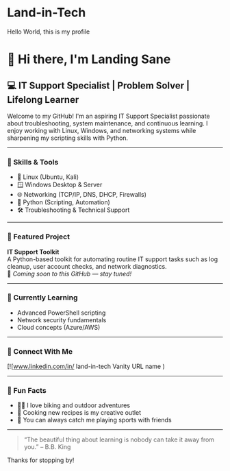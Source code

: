 # Land-in-Tech
Hello World, this is my profile
# 👋 Hi there, I'm Landing Sane

## 💻 IT Support Specialist | Problem Solver | Lifelong Learner

Welcome to my GitHub! I'm an aspiring IT Support Specialist passionate about troubleshooting, system maintenance, and continuous learning. I enjoy working with Linux, Windows, and networking systems while sharpening my scripting skills with Python.

---

### 🔧 Skills & Tools
- 🐧 Linux (Ubuntu, Kali)
- 🪟 Windows Desktop & Server
- 🌐 Networking (TCP/IP, DNS, DHCP, Firewalls)
- 🐍 Python (Scripting, Automation)
- 🛠️ Troubleshooting & Technical Support

---

### 🚀 Featured Project
**IT Support Toolkit**  
A Python-based toolkit for automating routine IT support tasks such as log cleanup, user account checks, and network diagnostics.  
🧰 *Coming soon to this GitHub — stay tuned!*

---

### 🌱 Currently Learning
- Advanced PowerShell scripting  
- Network security fundamentals  
- Cloud concepts (Azure/AWS)

---

### 🔗 Connect With Me
[![www.linkedin.com/in/
land-in-tech
Vanity URL name
)

---

### 🎯 Fun Facts
- 🚴‍♂️ I love biking and outdoor adventures  
- 🍳 Cooking new recipes is my creative outlet  
- 🏀 You can always catch me playing sports with friends

---

> “The beautiful thing about learning is nobody can take it away from you.” – B.B. King

Thanks for stopping by!
